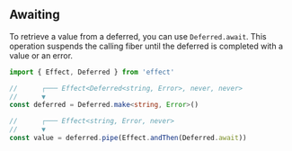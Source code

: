 ## Awaiting

To retrieve a value from a deferred, you can use `Deferred.await`. This operation suspends the calling fiber until the deferred is completed with a value or an error.

```ts twoslash
import { Effect, Deferred } from 'effect'

//      ┌─── Effect<Deferred<string, Error>, never, never>
//      ▼
const deferred = Deferred.make<string, Error>()

//      ┌─── Effect<string, Error, never>
//      ▼
const value = deferred.pipe(Effect.andThen(Deferred.await))
```
